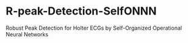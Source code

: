 # R-peak-Detection-SelfONNN
Robust Peak Detection for Holter ECGs by Self-Organized Operational Neural Networks
